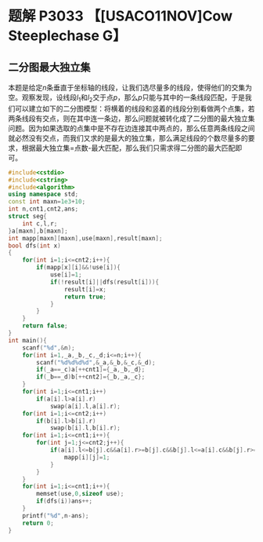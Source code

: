 # 题解 P3033 【[USACO11NOV]Cow Steeplechase G】

## 二分图最大独立集

本题是给定$n$条垂直于坐标轴的线段，让我们选尽量多的线段，使得他们的交集为空。观察发现，设线段$l_1$和$l_2$交于点$p$，那么$p$只能与其中的一条线段匹配，于是我们可以建立如下的二分图模型：将横着的线段和竖着的线段分别看做两个点集，若两条线段有交点，则在其中连一条边，那么问题就被转化成了二分图的最大独立集问题。因为如果选取的点集中是不存在边连接其中两点的，那么任意两条线段之间就必然没有交点，而我们又求的是最大的独立集，那么满足线段的个数尽量多的要求，根据最大独立集=点数-最大匹配，那么我们只需求得二分图的最大匹配即可。

```cpp
#include<cstdio>
#include<cstring>
#include<algorithm>
using namespace std;
const int maxn=1e3+10;
int n,cnt1,cnt2,ans;
struct seg{
	int c,l,r;
}a[maxn],b[maxn];
int mapp[maxn][maxn],use[maxn],result[maxn];
bool dfs(int x)
{
	for(int i=1;i<=cnt2;i++){
		if(mapp[x][i]&&!use[i]){
			use[i]=1;
			if(!result[i]||dfs(result[i])){
				result[i]=x;
				return true;
			}
		}
	}
	return false;
}
int main(){
	scanf("%d",&n);
	for(int i=1,_a,_b,_c,_d;i<=n;i++){
		scanf("%d%d%d%d",&_a,&_b,&_c,&_d);
		if(_a==_c)a[++cnt1]={_a,_b,_d};
		if(_b==_d)b[++cnt2]={_b,_a,_c};
	}
	for(int i=1;i<=cnt1;i++)
		if(a[i].l>a[i].r)
			swap(a[i].l,a[i].r);
	for(int i=1;i<=cnt2;i++)
		if(b[i].l>b[i].r)
			swap(b[i].l,b[i].r);
	for(int i=1;i<=cnt1;i++){
		for(int j=1;j<=cnt2;j++){
			if(a[i].l<=b[j].c&&a[i].r>=b[j].c&&b[j].l<=a[i].c&&b[j].r>=a[i].c){
				mapp[i][j]=1;
			}
		}
	}
	for(int i=1;i<=cnt1;i++){
		memset(use,0,sizeof use);
		if(dfs(i))ans++;
	}
	printf("%d",n-ans);
	return 0;
}
```

